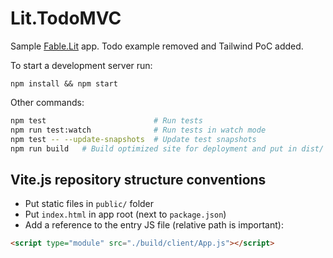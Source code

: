 # Lit.TodoMVC

Sample [Fable.Lit](https://github.com/fable-compiler/Fable.Lit) app. Todo example removed and Tailwind PoC added.

To start a development server run:

```
npm install && npm start
```

Other commands:

```bash
npm test                        # Run tests
npm run test:watch              # Run tests in watch mode
npm test -- --update-snapshots  # Update test snapshots
npm run build   # Build optimized site for deployment and put in dist/
```

## Vite.js repository structure conventions

- Put static files in `public/` folder
- Put `index.html` in app root (next to `package.json`)
- Add a reference to the entry JS file (relative path is important):

```html
<script type="module" src="./build/client/App.js"></script>
```
